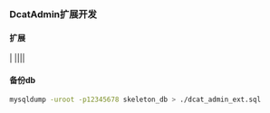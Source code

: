 ### DcatAdmin扩展开发

#### 扩展
|  ||||

#### 备份db
```sh
mysqldump -uroot -p12345678 skeleton_db > ./dcat_admin_ext.sql
```
